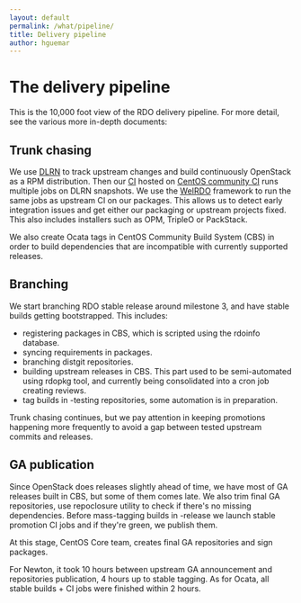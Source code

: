 ```yaml
---
layout: default
permalink: /what/pipeline/
title: Delivery pipeline
author: hguemar
---
```


# The delivery pipeline

This is the 10,000 foot view of the RDO delivery pipeline. For more
detail, see the various more in-depth documents:

## Trunk chasing

We use [DLRN](https://www.rdoproject.org/what/dlrn/) to track upstream changes and build continuously OpenStack as a RPM distribution.
Then our [CI](https://ci.centos.org/view/rdo/view/promotion-pipeline/) hosted on [CentOS community CI](https://wiki.centos.org/QaWiki/CI) runs multiple jobs
on DLRN snapshots. We use the [WeIRDO](https://github.com/rdo-infra/weirdo) framework to run the same jobs as upstream CI on our packages.
This allows us to detect early integration issues and get either our packaging or upstream projects fixed. This also includes installers such as OPM, TripleO or PackStack.

We also create Ocata tags in CentOS Community Build System (CBS) in order to build dependencies that are incompatible with currently supported releases.


## Branching

We start branching RDO stable release around milestone 3, and have stable builds getting bootstrapped. This includes:

* registering packages in CBS, which is scripted using the rdoinfo database.
* syncing requirements in packages.
* branching distgit repositories.
* building upstream releases in CBS. This part used to be semi-automated using rdopkg tool, and currently being consolidated into a cron job creating reviews.
* tag builds in <release>-testing repositories, some automation is in preparation.

Trunk chasing continues, but we pay attention in keeping promotions happening more frequently to avoid a gap between tested upstream commits and releases.

## GA publication

Since OpenStack does releases slightly ahead of time, we have most of GA releases built in CBS, but some of them comes late.
We also trim final GA repositories, use repoclosure utility to check if there's no missing dependencies.
Before mass-tagging builds in <release>-release we launch stable promotion CI jobs and if they're green, we publish them.

At this stage, CentOS Core team, creates final GA repositories and sign packages.

For Newton, it took 10 hours between upstream GA announcement and repositories publication, 4 hours up to stable tagging. As for Ocata, all stable builds + CI jobs were finished within 2 hours.
